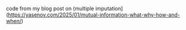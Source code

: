 code from my blog post on (multiple imputation](https://yasenov.com/2025/01/mutual-information-what-why-how-and-when/)
